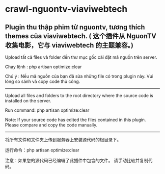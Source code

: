 # crawl-nguontv-viaviwebtech
## Plugin thu thập phim từ nguontv, tương thích themes của viaviwebtech. ( 这个插件从 NguonTV 收集电影，它与 viaviwebtech 的主题兼容。)

Upload tất cả files và folder đến thư mục gốc cài đặt mã nguồn trên server.

Chạy lệnh : php artisan optimize:clear

Chú ý : Nếu mã nguồn của bạn đã sửa những file có trong plugin này. Vui lòng so sánh và copy code thủ công.
***
Upload all files and folders to the root directory where the source code is installed on the server.

Run command: php artisan optimize:clear

Note: If your source code has edited the files contained in this plugin. Please compare and copy the code manually.

***

将所有文件和文件夹上传到服务器上安装源代码的根目录下。

运行命令：php artisan optimize:clear

注意：如果您的源代码已经编辑了此插件中包含的文件。 请手动比较并复制代码。

